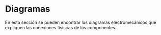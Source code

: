 Diagramas
====

En esta sección se pueden encontrar los diagramas electromecánicos que expliquen las conexiones físiscas de los componentes.
